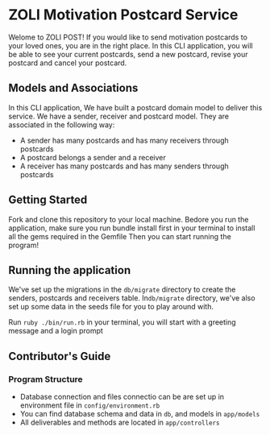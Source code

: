 # ZOLI Motivation Postcard Service

Welome to ZOLI POST! If you would like to send motivation postcards to your loved ones, you are in the right place.
In this CLI application, you will be able to see your current postcards, send a new postcard, revise your postcard and cancel your postcard.



## Models and Associations
In this CLI application, We have built a postcard domain model to deliver this service. We have a sender, receiver and postcard model. They are associated in the following way:

* A sender has many postcards and has many receivers through postcards
* A postcard belongs a sender and a receiver
* A receiver has many postcards and has many senders through postcards



## Getting Started
Fork and clone this repository to your local machine.
Bedore you run the application, make sure you run bundle install first in your terminal to install all the gems required in the Gemfile
Then you can start running the program!


## Running the application
We've set up the migrations in the `db/migrate` directory to create the senders, postcards and receivers table.
In`db/migrate` directory, we've also set up some data in the seeds file for you to play around with.

Run `ruby ./bin/run.rb` in your terminal, you will start with a greeting message and a login prompt

## Contributor's Guide

### Program Structure
 * Database connection and files connectio can be are set up in environment file in `config/environment.rb`
 * You can find database schema and data in `db`, and models in `app/models`
 * All deliverables and methods are located in `app/controllers`